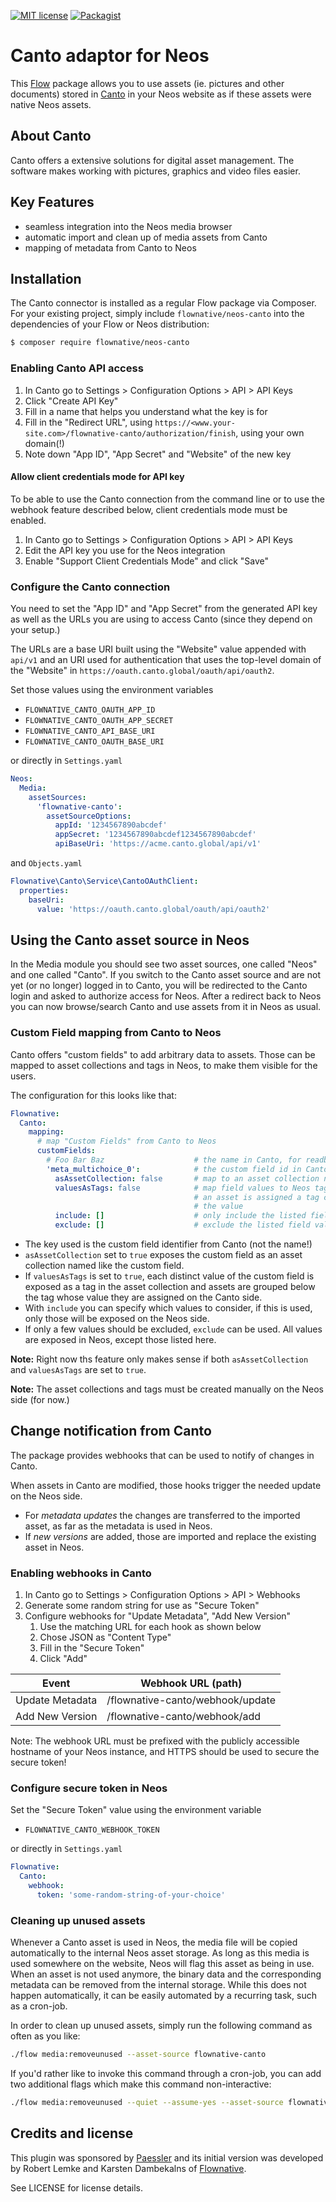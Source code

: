 [![MIT license](http://img.shields.io/badge/license-MIT-brightgreen.svg)](http://opensource.org/licenses/MIT)
[![Packagist](https://img.shields.io/packagist/v/flownative/neos-canto.svg)](https://packagist.org/packages/flownative/neos-canto)

# Canto adaptor for Neos

This [Flow](https://flow.neos.io) package allows you to use assets (ie.
pictures and other documents) stored in [Canto](https://www.canto.com/)
in your Neos website as if these assets were native Neos assets.

## About Canto

Canto offers a extensive solutions for digital asset management. The
software makes working with pictures, graphics and video files easier.

## Key Features

- seamless integration into the Neos media browser
- automatic import and clean up of media assets from Canto
- mapping of metadata from Canto to Neos

## Installation

The Canto connector is installed as a regular Flow package via Composer.
For your existing project, simply include `flownative/neos-canto` into
the dependencies of your Flow or Neos distribution:

```bash
$ composer require flownative/neos-canto
```

### Enabling Canto API access

1. In Canto go to Settings > Configuration Options > API > API Keys
2. Click "Create API Key"
3. Fill in a name that helps you understand what the key is for
4. Fill in the "Redirect URL", using `https://<www.your-site.com>/flownative-canto/authorization/finish`,
   using your own domain(!)
5. Note down "App ID", "App Secret" and "Website" of the new key

#### Allow client credentials mode for API key

To be able to use the Canto connection from the command line or to use the webhook
feature described below, client credentials mode must be enabled.

1. In Canto go to Settings > Configuration Options > API > API Keys
2. Edit the API key you use for the Neos integration
3. Enable "Support Client Credentials Mode" and click "Save"

### Configure the Canto connection

You need to set the "App ID" and "App Secret" from the generated API key as well
as the URLs you are using to access Canto (since they depend on your setup.)

The URLs are a base URI built using the "Website" value appended with `api/v1`
and an URI used for authentication that uses the top-level domain of the "Website"
in `https://oauth.canto.global/oauth/api/oauth2`.

Set those values using the environment variables

- `FLOWNATIVE_CANTO_OAUTH_APP_ID`
- `FLOWNATIVE_CANTO_OAUTH_APP_SECRET`
- `FLOWNATIVE_CANTO_API_BASE_URI`
- `FLOWNATIVE_CANTO_OAUTH_BASE_URI`

or directly in `Settings.yaml` 

```yaml
Neos:
  Media:
    assetSources:
      'flownative-canto':
        assetSourceOptions:
          appId: '1234567890abcdef'
          appSecret: '1234567890abcdef1234567890abcdef'
          apiBaseUri: 'https://acme.canto.global/api/v1'
```

and `Objects.yaml`

```yaml
Flownative\Canto\Service\CantoOAuthClient:
  properties:
    baseUri:
      value: 'https://oauth.canto.global/oauth/api/oauth2'
```

## Using the Canto asset source in Neos

In the Media module you should see two asset sources, one called "Neos" and
one called "Canto". If you switch to the Canto asset source and are not yet
(or no longer) logged in to Canto, you will be redirected to the Canto login
and asked to authorize access for Neos. After a redirect back to Neos you
can now browse/search Canto and use assets from it in Neos as usual.

### Custom Field mapping from Canto to Neos

Canto offers "custom fields" to add arbitrary data to assets. Those can be
mapped to asset collections and tags in Neos, to make them visible for the
users.

The configuration for this looks like that:

```yaml
Flownative:
  Canto:
    mapping:
      # map "Custom Fields" from Canto to Neos
      customFields:
        # Foo Bar Baz                    # the name in Canto, for readbility
        'meta_multichoice_0':            # the custom field id in Canto
          asAssetCollection: false       # map to an asset collection named after the field
          valuesAsTags: false            # map field values to Neos tags; if true
                                         # an asset is assigned a tag corresponding to 
                                         # the value
          include: []                    # only include the listed field values as tags
          exclude: []                    # exclude the listed field values as tags
```

- The key used is the custom field identifier from Canto (not the name!)
- `asAssetCollection` set to `true` exposes the custom field as an asset
  collection named like the custom field.
- If `valuesAsTags` is set to `true`, each distinct value of the custom field
  is exposed as a tag in the asset collection and assets are grouped below the
  tag whose value they are assigned on the Canto side.
- With `include` you can specify which values to consider, if this is used, only
  those will be exposed on the Neos side.
- If only a few values should be excluded, `exclude` can be used. All values are
  exposed in Neos, except those listed here.

**Note:** Right now ths feature only makes sense if both `asAssetCollection` and
`valuesAsTags` are set to `true`.

**Note:** The asset collections and tags must be created manually on the Neos
side (for now.)

## Change notification from Canto

The package provides webhooks that can be used to notify of changes in Canto.

When assets in Canto are modified, those hooks trigger the needed update on the
Neos side.

- For *metadata updates* the changes are transferred to the imported asset, as
 far as the metadata is used in Neos.
- If *new versions* are added, those are imported and replace the existing asset
  in Neos.

### Enabling webhooks in Canto

1. In Canto go to Settings > Configuration Options > API > Webhooks
2. Generate some random string for use as "Secure Token"
3. Configure webhooks for "Update Metadata", "Add New Version"
   1. Use the matching URL for each hook as shown below
   2. Chose JSON as "Content Type"
   3. Fill in the "Secure Token"
   4. Click "Add"

| Event           | Webhook URL (path)               |
|-----------------|----------------------------------|
| Update Metadata | /flownative-canto/webhook/update |
| Add New Version | /flownative-canto/webhook/add    |

Note: The webhook URL must be prefixed with the publicly accessible hostname of
your Neos instance, and HTTPS should be used to secure the secure token!

### Configure secure token in Neos

Set the "Secure Token" value using the environment variable

- `FLOWNATIVE_CANTO_WEBHOOK_TOKEN`

or directly in `Settings.yaml`

```yaml
Flownative:
  Canto:
    webhook:
      token: 'some-random-string-of-your-choice'
```

### Cleaning up unused assets

Whenever a Canto asset is used in Neos, the media file will be copied
automatically to the internal Neos asset storage. As long as this media
is used somewhere on the website, Neos will flag this asset as being in
use. When an asset is not used anymore, the binary data and the
corresponding metadata can be removed from the internal storage. While
this does not happen automatically, it can be easily automated by a
recurring task, such as a cron-job.

In order to clean up unused assets, simply run the following command as
often as you like:

```bash
./flow media:removeunused --asset-source flownative-canto
```

If you'd rather like to invoke this command through a cron-job, you can
add two additional flags which make this command non-interactive:

```bash
./flow media:removeunused --quiet --assume-yes --asset-source flownative-canto
```

## Credits and license

This plugin was sponsored by [Paessler](https://www.paessler.com/) and its
initial version was developed by Robert Lemke and Karsten Dambekalns of
[Flownative](https://www.flownative.com).

See LICENSE for license details.
